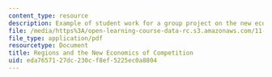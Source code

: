 ```yaml
---
content_type: resource
description: Example of student work for a group project on the new economics of competition.
file: /media/https%3A/open-learning-course-data-rc.s3.amazonaws.com/11-481j-analyzing-and-accounting-for-regional-economic-growth-spring-2009/eda7657127dc230cf8ef5225ec0a8804_MIT11_481Js09_sw01.pdf
file_type: application/pdf
resourcetype: Document
title: Regions and the New Economics of Competition
uid: eda76571-27dc-230c-f8ef-5225ec0a8804
---
```

